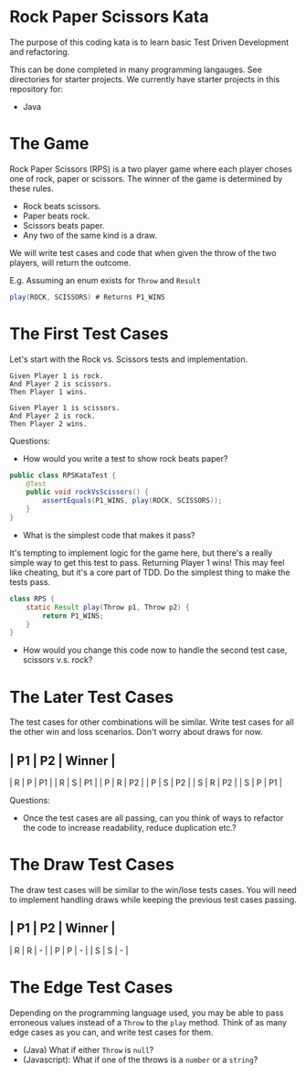 # Rock Paper Scissors Kata

The purpose of this coding kata is to learn basic Test Driven Development and refactoring.

This can be done completed in many programming langauges. See directories for starter projects. We currently have starter projects in this repository for:

* Java

# The Game

Rock Paper Scissors (RPS) is a two player game where each player choses one of rock, paper or scissors. The winner of the game is determined by these rules.

- Rock beats scissors.
- Paper beats rock.
- Scissors beats paper.
- Any two of the same kind is a draw.

We will write test cases and code that when given the throw of the two players, will return the outcome.

E.g. Assuming an enum exists for `Throw` and `Result`

```java
play(ROCK, SCISSORS) # Returns P1_WINS
```

# The First Test Cases

Let's start with the Rock vs. Scissors tests and implementation.

```
Given Player 1 is rock.
And Player 2 is scissors.
Then Player 1 wins.
```

```
Given Player 1 is scissors.
And Player 2 is rock.
Then Player 2 wins.
```

Questions:
- How would you write a test to show rock beats paper?

```java
public class RPSKataTest {
    @Test
    public void rockVsScissors() {
        assertEquals(P1_WINS, play(ROCK, SCISSORS));
    }
}
```

- What is the simplest code that makes it pass? 

It's tempting to implement logic for the game here, but there's a really simple way to get this test to pass. Returning Player 1 wins! This may feel like cheating, but it's a core part of TDD. Do the simplest thing to make the tests pass.

```java
class RPS {
    static Result play(Throw p1, Throw p2) {
        return P1_WINS;
    }
}
```

- How would you change this code now to handle the second test case, scissors v.s. rock?

# The Later Test Cases

The test cases for other combinations will be similar. Write test cases for all the other win and loss scenarios. Don't worry about draws for now.

| P1 | P2 | Winner |
---
| R | P | P1 |
| R | S | P1 |
| P | R | P2 |
| P | S | P2 |
| S | R | P2 |
| S | P | P1 |

Questions:

- Once the test cases are all passing, can you think of ways to refactor the code to increase readability, reduce duplication etc.?

# The Draw Test Cases

The draw test cases will be similar to the win/lose tests cases. You will need to implement handling draws while keeping the previous test cases passing.

| P1 | P2 | Winner |
---
| R | R | - |
| P | P | - |
| S | S | - |

# The Edge Test Cases

Depending on the programming language used, you may be able to pass erroneous values instead of a `Throw` to the `play` method. Think of as many edge cases as you can, and write test cases for them.

 * (Java) What if either `Throw` is `null`?
 * (Javascript): What if one of the throws is a `number` or a `string`?
